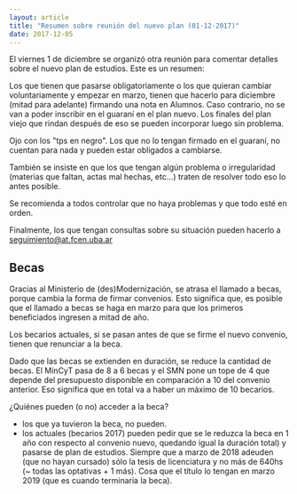 ```yaml
---
layout: article
title: "Resumen sobre reunión del nuevo plan (01-12-2017)"
date: 2017-12-05
---
```


El viernes 1 de diciembre se organizó otra reunión para comentar detalles sobre el nuevo plan de estudios. Este es un resumen: 

Los que tienen que pasarse obligatoriamente o los que quieran cambiar voluntariamente y empezar en marzo, tienen que hacerlo para diciembre (mitad para adelante) firmando una nota en Alumnos. Caso contrario, no se van a poder inscribir en el guaraní en el plan nuevo. Los finales del plan viejo que rindan después de eso se pueden incorporar luego sin problema.

Ojo con los "tps en negro". Los que no lo tengan firmado en el guaraní, no cuentan para nada y pueden estar obligados a cambiarse.     

También se insiste en que los que tengan algún problema o irregularidad (materias que faltan, actas mal hechas, etc...) traten de resolver todo eso lo antes posible.    

Se recomienda a todos controlar que no haya problemas y que todo esté en orden. 

Finalmente, los que tengan consultas sobre su situación pueden hacerlo a [seguimiento@at.fcen.uba.ar](mailto:seguimiento@at.fcen.uba.ar)

## Becas

Gracias al Ministerio de (des)Modernización, se atrasa el llamado a becas, porque cambia la forma de firmar convenios. Esto significa que, es posible que el llamado a becas se haga en marzo para que los primeros beneficiados ingresen a mitad de año. 

Los becarios actuales, si se pasan antes de que se firme el nuevo convenio, tienen que renunciar a la beca. 

Dado que las becas se extienden en duración, se reduce la cantidad de becas. El MinCyT pasa de 8 a 6 becas y el SMN pone un tope de 4 que depende del presupuesto disponible en comparación a 10 del convenio anterior. Eso significa que en total va a haber un máximo de 10 becarios. 

¿Quiénes pueden (o no) acceder a la beca?   
* los que ya tuvieron la beca, no pueden. 
* los actuales (becarios 2017) pueden pedir que se le reduzca la beca en 1 año con respecto al convenio nuevo, quedando igual la duración total) y pasarse de plan de estudios. Siempre que a marzo de 2018 adeuden (que no hayan cursado) sólo la tesis de licenciatura y no más de 640hs (~ todas las optativas + 1 más). Cosa que el título lo tengan en marzo 2019 (que es cuando terminaría la beca). 